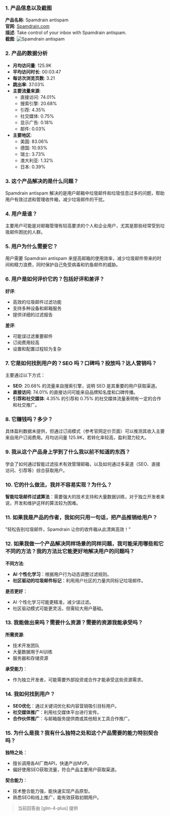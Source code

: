 ### 1. 产品信息以及截图

**产品名称**: Spamdrain antispam  
**官网**: [Spamdrain.com](https://spamdrain.com)  
**描述**: Take control of your inbox with Spamdrain antispam.  
**截图**: ![Spamdrain antispam](https://cdn-images.toolify.ai/170349897996579927.jpg)

### 2. 产品的数据分析

- **月均访问量**: 125.9K
- **平均访问时长**: 00:03:47
- **每访次浏览页数**: 3.21
- **跳出率**: 37.03%
- **主要流量来源**: 
  - 直接访问: 74.01%
  - 搜索引擎: 20.68%
  - 引荐: 4.35%
  - 社交媒体: 0.75%
  - 显示广告: 0.18%
  - 邮件: 0.03%
- **主要地区**: 
  - 美国: 83.06%
  - 德国: 10.93%
  - 瑞士: 3.73%
  - 澳大利亚: 1.32%
  - 日本: 0.39%

### 3. 这个产品解决的是什么问题？

Spamdrain antispam 解决的是用户邮箱中垃圾邮件和垃圾信息过多的问题，帮助用户有效过滤和管理收件箱，减少垃圾邮件的干扰。

### 4. 用户是谁？

主要用户可能是对邮箱管理有较高要求的个人和企业用户，尤其是那些经常受到垃圾邮件困扰的人群。

### 5. 用户为什么需要它？

用户需要 Spamdrain antispam 来提高邮箱的使用效率，减少垃圾邮件带来的时间和精力浪费，同时保护自己免受病毒和钓鱼邮件的威胁。

### 6. 用户是如何评价它的？包括好评和差评？

**好评**:
- 高效的垃圾邮件过滤功能
- 支持多种设备和邮箱服务
- 提供详细的过滤报告

**差评**:
- 可能误过滤重要邮件
- 订阅费用较高
- 设置和配置过程较为复杂

### 7. 它是如何找到用户的？SEO 吗？口碑吗？投放吗？达人营销吗？

主要通过以下方式：
- **SEO**: 20.68% 的流量来自搜索引擎，说明 SEO 是其重要的用户获取渠道。
- **直接访问**: 74.01% 的直接访问可能来自品牌知名度和口碑传播。
- **引荐和社交媒体**: 4.35% 的引荐和 0.75% 的社交媒体流量表明有一定的合作和社交推广。

### 8. 它赚钱吗？多少？

具体盈利数据未提供，但通过订阅模式（参考官网定价页面）可以推测其收入主要来自用户订阅费用。月均访问量 125.9K，若转化率较高，盈利潜力较大。

### 9. 我从这个产品身上学到了什么我以前不知道的东西？

学会了如何通过智能过滤技术有效管理邮箱，以及如何通过多渠道（SEO、直接访问、引荐等）综合获取用户。

### 10. 它的什么做法，我并不容易实现？为什么？

**智能垃圾邮件过滤算法**：需要强大的技术支持和大量数据训练，对于独立开发者来说，开发和维护这样的算法较为困难。

### 11. 如果我是产品的作者，我如何只用一句话，把产品推销给用户？

"轻松告别垃圾邮件，Spamdrain 让你的收件箱从此清爽高效！"

### 12. 如果我做一个产品解决同样场景的同样问题，我可能采用哪些和它不同的方法？我的方法比它能更好地解决用户的问题吗？

**不同方法**:
- **AI 个性化学习**：根据用户行为动态调整过滤规则。
- **社区驱动的垃圾邮件标记**：利用用户社区的力量共同标记垃圾邮件。

**是否更好**：
- AI 个性化学习可能更精准，减少误过滤。
- 社区驱动模式可能更灵活，但需较大用户基础。

### 13. 我能做出来吗？需要什么资源？需要的资源我能承受吗？

**所需资源**:
- 技术开发团队
- 大量数据用于AI训练
- 服务器和存储资源

**承受能力**：
- 作为独立开发者，可能需要外部投资或合作才能承受这些资源需求。

### 14. 我如何找到用户？

- **SEO优化**：通过关键词优化和内容营销吸引目标用户。
- **社交媒体推广**：利用社交媒体平台进行宣传。
- **合作伙伴推广**：与邮箱服务提供商或其他相关工具合作推广。

### 15. 为什么是我？我有什么独特之处和这个产品需要的能力特别契合吗？

**独特之处**：
- 擅长调用各AI厂商API，快速产出MVP。
- 偏好使用SEO获取流量，符合产品主要用户获取渠道。

**契合能力**：
- 技术整合能力强，能快速实现产品原型。
- 熟悉SEO和线上推广，能有效获取初期用户。

> 当前回答由 [glm-4-plus] 提供